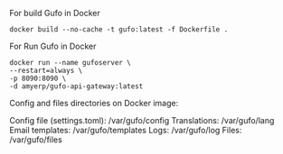 For build Gufo in Docker

```
docker build --no-cache -t gufo:latest -f Dockerfile .
```

For Run Gufo in Docker

```
docker run --name gufoserver \
--restart=always \
-p 8090:8090 \
-d amyerp/gufo-api-gateway:latest

```

Config and files directories on Docker image:

Config file (settings.toml): /var/gufo/config
Translations: /var/gufo/lang
Email templates: /var/gufo/templates
Logs: /var/gufo/log
Files: /var/gufo/files
